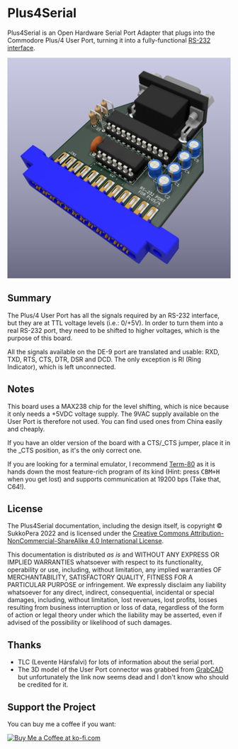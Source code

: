 # Plus4Serial
Plus4Serial is an Open Hardware Serial Port Adapter that plugs into the Commodore Plus/4 User Port, turning it into a fully-functional [RS-232 interface](https://en.wikipedia.org/wiki/RS-232).

![Board](https://raw.githubusercontent.com/SukkoPera/Plus4Serial/master/img/render-top.png)

## Summary
The Plus/4 User Port has all the signals required by an RS-232 interface, but they are at TTL voltage levels (i.e.: 0/+5V). In order to turn them into a real RS-232 port, they need to be shifted to higher voltages, which is the purpose of this board.

All the signals available on the DE-9 port are translated and usable: RXD, TXD, RTS, CTS, DTR, DSR and DCD. The only exception is RI (Ring Indicator), which is left unconnected.

## Notes
This board uses a MAX238 chip for the level shifting, which is nice because it only needs a +5VDC voltage supply. The 9VAC supply available on the User Port is therefore not used. You can find used ones from China easily and cheaply.

If you have an older version of the board with a CTS/_CTS jumper, place it in the _CTS position, as it's the only correct one.

If you are looking for a terminal emulator, I recommend [Term-80](https://plus4world.powweb.com/software/Term-80_English) as it is hands down the most feature-rich program of its kind (Hint: press <kbd>CBM+H</kbd> when you get lost) and supports communication at 19200 bps (Take that, C64!).

## License
The Plus4Serial documentation, including the design itself, is copyright &copy; SukkoPera 2022 and is licensed under the [Creative Commons Attribution-NonCommercial-ShareAlike 4.0 International License](https://creativecommons.org/licenses/by-nc-sa/4.0/).

This documentation is distributed *as is* and WITHOUT ANY EXPRESS OR IMPLIED WARRANTIES whatsoever with respect to its functionality, operability or use, including, without limitation, any implied warranties OF MERCHANTABILITY, SATISFACTORY QUALITY, FITNESS FOR A PARTICULAR PURPOSE or infringement. We expressly disclaim any liability whatsoever for any direct, indirect, consequential, incidental or special damages, including, without limitation, lost revenues, lost profits, losses resulting from business interruption or loss of data, regardless of the form of action or legal theory under which the liability may be asserted, even if advised of the possibility or likelihood of such damages.

## Thanks
* TLC (Levente Hársfalvi) for lots of information about the serial port.
* The 3D model of the User Port connector was grabbed from [GrabCAD](https://grabcad.com/library/commodore-c64-userport-connector-1) but unfortunately the link now seems dead and I don't know who should be credited for it.

## Support the Project
You can buy me a coffee if you want:

<a href='https://ko-fi.com/L3L0U18L' target='_blank'><img height='36' style='border:0px;height:36px;' src='https://az743702.vo.msecnd.net/cdn/kofi2.png?v=2' border='0' alt='Buy Me a Coffee at ko-fi.com' /></a>
